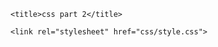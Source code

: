 <!DOCTYPE html>

<html lang="ru">
<head>

	<title>css part 2</title>

	<link rel="stylesheet" href="css/style.css">

<meta http-equiv="Content-type" content = "text/html; charset=UTF=8"/> 
</head>


<body>
	
</body>
</html> 
